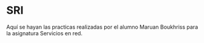 # SRI
Aquí se hayan las practicas realizadas por el alumno Maruan Boukhriss para la asignatura Servicios en red.
